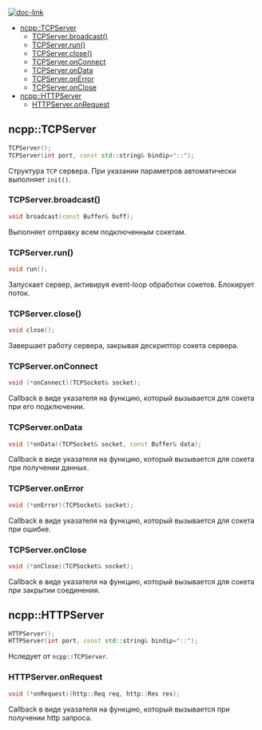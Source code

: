[![doc-link](https://img.shields.io/badge/Введение%20main-gray)](introduction.md)

- [ncpp::TCPServer](#ncpptcpserver)
	- [TCPServer.broadcast()](#tcpserverbroadcast)
	- [TCPServer.run()](#tcpserverrun)
	- [TCPServer.close()](#tcpserverclose)
	- [TCPServer.onConnect](#tcpserveronсonnect)
	- [TCPServer.onData](#tcpserverondata)
	- [TCPServer.onError](#tcpserveronerror)
	- [TCPServer.onClose](#tcpserveronclose)
- [ncpp::HTTPServer](#ncpphttpserver)
	- [HTTPServer.onRequest](#httpserveronrequest)

## ncpp::TCPServer
```cpp
TCPServer();
TCPServer(int port, const std::string& bindip="::");
```
Структура `TCP` сервера. При указании параметров автоматически выполняет `init()`.

### TCPServer.broadcast()
```cpp
void broadcast(const Buffer& buff);
```
Выполняет отправку всем подключенным сокетам.

### TCPServer.run()
```cpp
void run();
```
Запускает сервер, активируя event-loop обработки сокетов. Блокирует поток.

### TCPServer.close()
```cpp
void close();
```
Завершает работу сервера, закрывая дескриптор сокета сервера.

### TCPServer.onConnect
```cpp
void (*onConnect)(TCPSocket& socket);
```
Callback в виде указателя на функцию, который вызывается для сокета при его подключении.

### TCPServer.onData
```cpp
void (*onData)(TCPSocket& socket, const Buffer& data);
```
Callback в виде указателя на функцию, который вызывается для сокета при получении данных.

### TCPServer.onError
```cpp
void (*onError)(TCPSocket& socket);
```
Callback в виде указателя на функцию, который вызывается для сокета при ошибке.

### TCPServer.onClose
```cpp
void (*onClose)(TCPSocket& socket);
```
Callback в виде указателя на функцию, который вызывается для сокета при закрытии соединения.

## ncpp::HTTPServer
```cpp
HTTPServer();
HTTPServer(int port, const std::string& bindip="::");
```
Нследует от `ncpp::TCPServer`.

### HTTPServer.onRequest
```cpp
void (*onRequest)(http::Req req, http::Res res);
```
Callback в виде указателя на функцию, который вызывается при получении http запроса.
